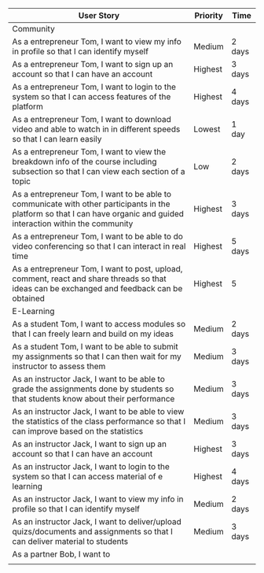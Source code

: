<!-- P1 means most priority, P5 means least priority.
-->
| User Story |Priority| Time |
| ---------- | -------- |-------- |
| Community |
| As a entrepreneur Tom, I want to view my info in profile so that I can identify myself | Medium| 2 days |
| As a entrepreneur Tom, I want to sign up an account so that I can have an account| Highest | 3 days |
| As a entrepreneur Tom, I want to login to the system so that I can access features of the platform| Highest | 4 days |
| As a entrepreneur Tom, I want to download video and able to watch in in different speeds so that I can learn easily| Lowest | 1 day|
| As a entrepreneur Tom, I want to view the breakdown info of the course including subsection so that I can view each section of a topic| Low | 2 days |
| As a entrepreneur Tom, I want to be able to communicate with other participants in the platform so that I can have organic and guided interaction within the community | Highest | 3 days| 
| As a entrepreneur Tom, I want to be able to do video conferencing so that I can interact in real time | Highest | 5 days |
| As a entrepreneur Tom, I want to post, upload, comment, react and share threads so that ideas can be exchanged and feedback can be obtained | Highest | 5 |
| E-Learning |
| As a student Tom, I want to access modules so that I can freely learn and build on my ideas | Medium | 2 days |
| As a student Tom, I want to be able to submit my assignments so that I can then wait for my instructor to assess them | Medium | 3 days |
| As an instructor Jack, I want to be able to grade the assignments done by students so that students know about their performance | Medium | 3 days |
| As an instructor Jack, I want to be able to view the statistics of the class performance so that I can improve based on the statistics | Medium | 3 days |
| As an instructor Jack, I want to sign up an account so that I can have an account| Highest | 3 days |
| As an instructor Jack, I want to login to the system so that I can access material of e learning| Highest | 4 days |
| As an instructor Jack, I want to view my info in profile so that I can identify myself | Medium| 2 days |
| As an instructor Jack, I want to deliver/upload quizs/documents and assignments so that I can deliver material to students| Medium | 3 days|
| As a partner Bob, I want to 
||

